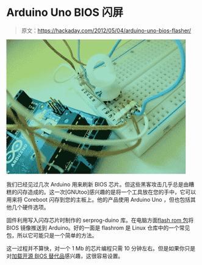 # Arduino Uno BIOS 闪屏

> 原文：<https://hackaday.com/2012/05/04/arduino-uno-bios-flasher/>

![](img/9ad1b111e3c6a344449729fd71f4a03e.png "arduino-uno-bios-flashing")

我们已经见过几次 Arduino 用来刷新 BIOS 芯片。但这些黑客攻击几乎总是由糟糕的闪存造成的。这一次[GNUtoo]感兴趣的是将一个工具放在您的手中，它可以用来将 Coreboot 闪存到您的主板上。他的产品使用 Arduino Uno ，但也包括其他几个硬件选项。

固件利用写入闪存芯片时制作的 serprog-duino 库。在电脑方面[flash rom 包](http://www.flashrom.org/Flashrom)将 BIOS 镜像推送到 Arduino。好的一面是 flashrom 是 Linux 仓库中的一个常见包，所以它可能只是一个简单的方法。

这一过程并不算快，对一个 1 Mb 的芯片编程只需 10 分钟左右。但是如果你只是对[加载开源 BIOS 替代品](http://www.coreboot.org/Welcome_to_coreboot)感兴趣，这很容易设置。